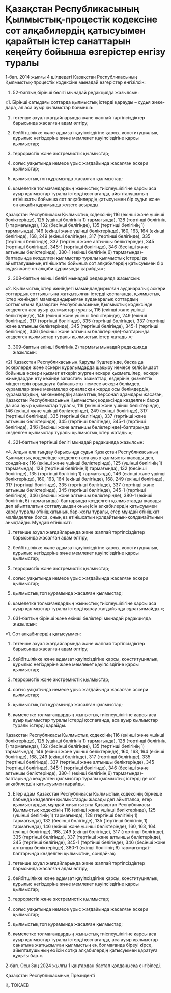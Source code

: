 # Қазақстан Республикасының Қылмыстық-процестік кодексіне сот алқабилердің қатысуымен қарайтын істер санаттарын кеңейту бойынша өзгерістер енгізу туралы 	

1-бап. 2014 жылғы 4 шілдедегі Қазақстан Республикасының Қылмыстық-процестік кодексіне мынадай өзгерістер енгізілсін:

1) 52-баптың бірінші бөлігі мынадай редакцияда жазылсын:

«1. Бірінші сатыдағы соттарда қылмыстық істерді қарауды – судья жеке-дара, ал аса ауыр қылмыстар бойынша:

1) төтенше ахуал жағдайларында және жаппай тәртіпсіздіктер барысында жасалған адам өлтіру;

2) бейбiтшiлiкке және адамзат қауiпсiздiгiне қарсы, конституциялық құрылыс негіздеріне және мемлекет қауiпсiздiгiне қарсы қылмыстар;

3) террористік және экстремистік қылмыстар;

4) соғыс уақытында немесе ұрыс жағдайында жасалған әскери қылмыстар; 

5) қылмыстық топ құрамында жасалған қылмыстар;

6) кәмелетке толмағандардың жыныстық тиіспеушілігіне қарсы аса ауыр қылмыстар туралы істерді қоспағанда, айыпталушының өтінішхаты бойынша сот алқабилердің қатысуымен бір судья және он алқаби құрамында жүзеге асырады.

Қазақстан Республикасы Қылмыстық кодексінің 116 (екінші және үшінші бөліктерінде), 125 (үшінші бөлігінің 1) тармағында), 128 (төртінші бөлігінің 1) тармағында), 132 (бесінші бөлігінде), 135 (төртінші бөлігінің 	1) тармағында), 146 (екінші және үшінші бөліктерінде), 160, 163, 164 (екінші бөлігінде), 168, 249 (екінші бөлігінде), 317 (төртінші бөлігінде), 335 (төртінші бөлігінде), 337 (төртінші және алтыншы бөліктерінде), 345 (төртінші бөлігінде), 345-1 (төртінші бөлігінде), 346 (бесінші және алтыншы бөліктерінде), 380-1 (екінші бөлігінің 6) тармағында)-баптарында көзделген қылмыстар туралы қылмыстық істерді де айыпталушының өтінішхаты бойынша сот алқабилердің қатысуымен бір судья және он алқаби құрамында қарайды.»; 

2) 308-баптың екінші бөлігі мынадай редакцияда жазылсын:

«2. Қылмыстық істер жөніндегі мамандандырылған ауданаралық әскери соттардың соттылығына жатқызылған істерді қоспағанда, қылмыстық істер жөніндегі мамандандырылған ауданаралық соттардың соттылығына Қазақстан Республикасының Қылмыстық кодексінде көзделген аса ауыр қылмыстар туралы, 116 (екінші және үшінші бөліктерінде), 146 (екінші және үшінші бөліктерінде), 249 (екінші бөлігінде), 317 (төртінші бөлігінде), 	335 (төртінші бөлігінде), 337 (төртінші және алтыншы бөліктерінде), 	345 (төртінші бөлігінде), 345-1 (төртінші бөлігінде), 346 (бесінші және алтыншы бөліктерінде)-баптарында көзделген қылмыстар туралы қылмыстық істер жатады.»;

3) 309-баптың екінші бөлігінің 2) тармағы мынадай редакцияда жазылсын:

«2) Қазақстан Республикасының Қарулы Күштерінде, басқа да әскерлерде және әскери құралымдарда шақыру немесе келісімшарт бойынша әскери қызмет өткеріп жүрген әскери қызметшілер, әскери жиындардан өту кезінде запастағы азаматтар, өздерінің қызметтік міндеттерін орындауға байланысты немесе әскери бөлімдер, құрамалар және мекемелер орналасқан жерде осы бөлімдердің, құрамалардың, мекемелердің азаматтық персонал адамдары жасаған, Қазақстан Республикасының Қылмыстық кодексінде көзделген басқа да аса ауыр қылмыстар туралы, 116 (екінші және үшінші бөліктерінде), 146 (екінші және үшінші бөліктерінде), 249 (екінші бөлігінде), 317 (төртінші бөлігінде), 335 (төртінші бөлігінде), 337 (төртінші және алтыншы бөліктерінде), 345 (төртінші бөлігінде), 345-1 (төртінші бөлігінде), 346 (бесінші және алтыншы бөліктерінде)-баптарында көзделген қылмыстар туралы қылмыстық істер жатады.»;

4) 321-баптың төртінші бөлігі мынадай редакцияда жазылсын:

«4. Алдын ала тыңдау барысында судья Қазақстан Республикасының Қылмыстық кодексінде көзделген аса ауыр қылмысты жасады деп, сондай-ақ 116 (екінші және үшінші бөліктерінде), 125 (үшінші бөлігінің 	1) тармағында), 128 (төртінші бөлігінің 1) тармағында), 132 (бесінші бөлігінде), 135 (төртінші бөлігінің 1) тармағында), 146 (екінші және үшінші бөліктерінде), 160, 163, 164 (екінші бөлігінде), 168, 249 (екінші бөлігінде), 317 (төртінші бөлігінде), 335 (төртінші бөлігінде), 337 (төртінші және алтыншы бөліктерінде), 345 (төртінші бөлігінде), 345-1 (төртінші бөлігінде), 	346 (бесінші және алтыншы бөліктерінде), 380-1 (екінші бөлігінің  	6) тармағында)-баптарында көзделген қылмыстарды жасады деп айыпталатын сотталушыдан оның ісін алқабилердің қатысуымен қарау туралы өтінішхатының бар-жоғы туралы, егер мұндай өтінішхат мәлімделген болса, оның өз өтінішхатын қолдайтынын-қолдамайтынын анықтайды. Мұндай өтінішхат: 

1) төтенше ахуал жағдайларында және жаппай тәртіпсіздіктер барысында жасалған адам өлтіру;

2) бейбiтшiлiкке және адамзат қауiпсiздiгiне қарсы, конституциялық құрылыс негіздеріне және мемлекет қауiпсiздiгiне қарсы қылмыстар;

3) террористік және экстремистік қылмыстар;

4) соғыс уақытында немесе ұрыс жағдайында жасалған әскери қылмыстар;

5) қылмыстық топ құрамында жасалған қылмыстар;

6) кәмелетке толмағандардың жыныстық тиіспеушілігіне қарсы аса ауыр қылмыстар туралы істерді қарау жағдайында сұратылмайды.»;

5) 631-баптың бірінші және екінші бөліктері мынадай редакцияда жазылсын:

«1. Сот алқабилердің қатысуымен:

1) төтенше ахуал жағдайларында және жаппай тәртіпсіздіктер барысында жасалған адам өлтіру;

2) бейбiтшiлiкке және адамзат қауiпсiздiгiне қарсы, конституциялық құрылыс негіздеріне және мемлекет қауiпсiздiгiне қарсы қылмыстар;

3) террористік және экстремистік қылмыстар;

4) соғыс уақытында немесе ұрыс жағдайында жасалған әскери қылмыстар;

5) қылмыстық топ құрамында жасалған қылмыстар;

6) кәмелетке толмағандардың жыныстық тиіспеушілігіне қарсы аса ауыр қылмыстар туралы істерді қоспағанда, аса ауыр қылмыстар туралы істерді қарайды.

Қазақстан Республикасы Қылмыстық кодексінің 116 (екінші және үшінші бөліктерінде), 125 (үшінші бөлігінің 1) тармағында), 128 (төртінші бөлігінің 1) тармағында), 132 (бесінші бөлігінде), 135 (төртінші бөлігінің 	1) тармағында), 146 (екінші және үшінші бөліктерінде), 160, 163, 164 (екінші бөлігінде), 168, 249 (екінші бөлігінде), 317 (төртінші бөлігінде), 335 (төртінші бөлігінде), 337 (төртінші және алтыншы бөліктерінде), 345 (төртінші бөлігінде), 345-1 (төртінші бөлігінде), 346 (бесінші және алтыншы бөліктерінде), 380-1 (екінші бөлігінің 6) тармағында)-баптарында көзделген қылмыстар туралы қылмыстық істерді де сот алқабилердің қатысуымен қарайды.

2. Егер адам Қазақстан Республикасы Қылмыстық кодексiнiң бiрнеше бабында көзделген қылмыстарды жасады деп айыпталса, егер қылмыстардың мұндай жиынтығына Қазақстан Республикасы Қылмыстық кодексінің 	116 (екінші және үшінші бөліктерінде), 125 (үшінші бөлігінің 1) тармағында), 128 (төртінші бөлігінің 1) тармағында), 132 (бесінші бөлігінде), 135 (төртінші бөлігінің 1) тармағында), 146 (екінші және үшінші бөліктерінде), 160, 163, 	164 (екінші бөлігінде), 168, 249 (екінші бөлігінде), 317 (төртінші бөлігінде), 335 (төртінші бөлігінде), 337 (төртінші және алтыншы бөліктерінде), 	345 (төртінші бөлігінде), 345-1 (төртінші бөлігінде), 346 (бесінші және алтыншы бөліктерінде), 380-1 (екінші бөлігінің 6) тармағында)-баптарында көзделген қылмыстың, сондай-ақ:

1) төтенше ахуал жағдайларында және жаппай тәртіпсіздіктер барысында жасалған адам өлтіру;

2) бейбiтшiлiкке және адамзат қауiпсiздiгiне қарсы, конституциялық құрылыс негіздеріне және мемлекет қауiпсiздiгiне қарсы қылмыстар;

3) террористік және экстремистік қылмыстар;

4) соғыс уақытында немесе ұрыс жағдайында жасалған әскери қылмыстар; 

5) қылмыстық топ құрамында жасалған қылмыстар;

6) кәмелетке толмағандардың жыныстық тиіспеушілігіне қарсы аса ауыр қылмыстар туралы істерді қоспағанда, аса ауыр қылмыстар санатына жатқызылған қылмыстың ең болмағанда біреуі кірсе, айыпталушының өз ісін сотқа алқабилердің қатысуымен қаратуға құқығы бар.».

2-бап. Осы Заң 2024 жылғы 1 қаңтардан бастап қолданысқа енгізіледі.

Қазақстан Республикасының Президенті

Қ. ТОҚАЕВ

